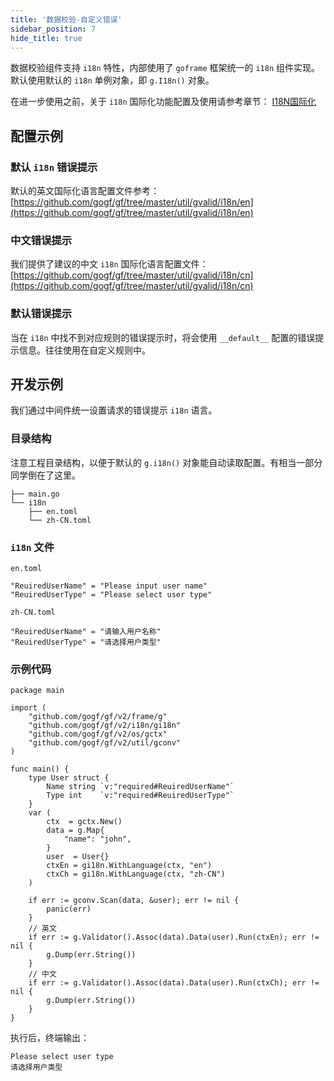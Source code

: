 ```yaml
---
title: '数据校验-自定义错误'
sidebar_position: 7
hide_title: true
---
```


数据校验组件支持 `i18n` 特性，内部使用了 `goframe` 框架统一的 `i18n` 组件实现。默认使用默认的 `i18n` 单例对象，即 `g.I18n()` 对象。

在进一步使用之前，关于 `i18n` 国际化功能配置及使用请参考章节： [I18N国际化](output/goframe-v2.2-md/核心组件-重点/I18N国际化)

## 配置示例

### 默认 `i18n` 错误提示

默认的英文国际化语言配置文件参考： [https://github.com/gogf/gf/tree/master/util/gvalid/i18n/en](https://github.com/gogf/gf/tree/master/util/gvalid/i18n/en)

### 中文错误提示

我们提供了建议的中文 `i18n` 国际化语言配置文件： [https://github.com/gogf/gf/tree/master/util/gvalid/i18n/cn](https://github.com/gogf/gf/tree/master/util/gvalid/i18n/cn)

### 默认错误提示

当在 `i18n` 中找不到对应规则的错误提示时，将会使用 `__default__` 配置的错误提示信息。往往使用在自定义规则中。

## 开发示例

我们通过中间件统一设置请求的错误提示 `i18n` 语言。

### 目录结构

注意工程目录结构，以便于默认的 `g.i18n()` 对象能自动读取配置。有相当一部分同学倒在了这里。

```
├── main.go
└── i18n
    ├── en.toml
    └── zh-CN.toml
```

### `i18n` 文件

`en.toml`

```
"ReuiredUserName" = "Please input user name"
"ReuiredUserType" = "Please select user type"
```

`zh-CN.toml`

```
"ReuiredUserName" = "请输入用户名称"
"ReuiredUserType" = "请选择用户类型"
```

### 示例代码

```
package main

import (
	"github.com/gogf/gf/v2/frame/g"
	"github.com/gogf/gf/v2/i18n/gi18n"
	"github.com/gogf/gf/v2/os/gctx"
	"github.com/gogf/gf/v2/util/gconv"
)

func main() {
	type User struct {
		Name string `v:"required#ReuiredUserName"`
		Type int    `v:"required#ReuiredUserType"`
	}
	var (
		ctx  = gctx.New()
		data = g.Map{
			"name": "john",
		}
		user  = User{}
		ctxEn = gi18n.WithLanguage(ctx, "en")
		ctxCh = gi18n.WithLanguage(ctx, "zh-CN")
	)

	if err := gconv.Scan(data, &user); err != nil {
		panic(err)
	}
	// 英文
	if err := g.Validator().Assoc(data).Data(user).Run(ctxEn); err != nil {
		g.Dump(err.String())
	}
	// 中文
	if err := g.Validator().Assoc(data).Data(user).Run(ctxCh); err != nil {
		g.Dump(err.String())
	}
}
```

执行后，终端输出：

```
Please select user type
请选择用户类型
```